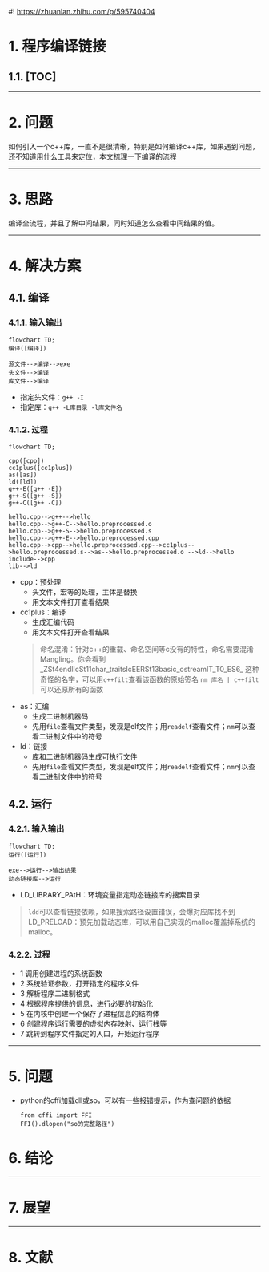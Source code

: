 #! https://zhuanlan.zhihu.com/p/595740404
# 1. 程序编译链接

## 1.1. [TOC]
------------------------------------------------------------------------------

# 2. 问题

如何引入一个c++库，一直不是很清晰，特别是如何编译c++库，如果遇到问题，还不知道用什么工具来定位，本文梳理一下编译的流程




------------------------------------------------------------------------------

# 3. 思路

编译全流程，并且了解中间结果，同时知道怎么查看中间结果的值。


------------------------------------------------------------------------------

# 4. 解决方案

## 4.1. 编译

### 4.1.1. 输入输出

```mermaid
flowchart TD;
编译([编译])

源文件-->编译-->exe
头文件-->编译
库文件-->编译
```

* 指定头文件：`g++ -I`
* 指定库：`g++ -L库目录 -l库文件名`

### 4.1.2. 过程

```mermaid
flowchart TD;

cpp([cpp])
cc1plus([cc1plus])
as([as])
ld([ld])
g++-E([g++ -E])
g++-S([g++ -S])
g++-C([g++ -C])

hello.cpp-->g++-->hello
hello.cpp-->g++-C-->hello.preprocessed.o
hello.cpp-->g++-S-->hello.preprocessed.s
hello.cpp-->g++-E-->hello.preprocessed.cpp
hello.cpp-->cpp-->hello.preprocessed.cpp-->cc1plus-->hello.preprocessed.s-->as-->hello.preprocessed.o -->ld-->hello
include-->cpp
lib-->ld
```

* cpp：预处理
  * 头文件，宏等的处理，主体是替换
  * 用文本文件打开查看结果
* cc1plus：编译
  * 生成汇编代码
  * 用文本文件打开查看结果
  > 命名混淆：针对c++的重载、命名空间等c没有的特性，命名需要混淆Mangling。你会看到_ZSt4endlIcSt11char_traitsIcEERSt13basic_ostreamIT_T0_ES6_ 这种奇怪的名字，可以用`c++filt`查看该函数的原始签名
  > `nm 库名 | c++filt` 可以还原所有的函数
* as：汇编
  * 生成二进制机器码
  * 先用`file`查看文件类型，发现是elf文件；用`readelf`查看文件；`nm`可以查看二进制文件中的符号
* ld：链接
  * 库和二进制机器码生成可执行文件
  * 先用`file`查看文件类型，发现是elf文件；用`readelf`查看文件；`nm`可以查看二进制文件中的符号


## 4.2. 运行

### 4.2.1. 输入输出
```mermaid
flowchart TD;
运行([运行])

exe-->运行-->输出结果
动态链接库-->运行
```

* LD_LIBRARY_PAtH：环境变量指定动态链接库的搜索目录

> `ldd`可以查看链接依赖，如果搜索路径设置错误，会爆对应库找不到
> LD_PRELOAD：预先加载动态库，可以用自己实现的malloc覆盖掉系统的malloc。

### 4.2.2. 过程

* 1 调用创建进程的系统函数
* 2 系统验证参数，打开指定的程序文件
* 3 解析程序二进制格式
* 4 根据程序提供的信息，进行必要的初始化
* 5 在内核中创建一个保存了进程信息的结构体
* 6 创建程序运行需要的虚拟内存映射、运行栈等
* 7 跳转到程序文件指定的入口，开始运行程序

------------------------------------------------------------------------------

# 5. 问题
* python的cffi加载dll或so，可以有一些报错提示，作为查问题的依据
  ~~~
  from cffi import FFI
  FFI().dlopen("so的完整路径")
  ~~~


# 6. 结论




------------------------------------------------------------------------------

# 7. 展望




------------------------------------------------------------------------------

# 8. 文献


